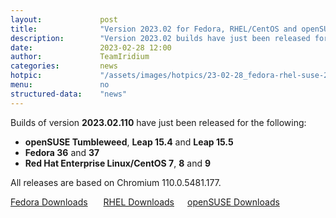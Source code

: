 ```yaml
---
layout: 			post
title:  			"Version 2023.02 for Fedora, RHEL/CentOS and openSUSE released"
description: 		"Version 2023.02 builds have just been released for openSUSE Tumbleweed, Leap 15.4 and 15.5, Fedora 36 and 37, RHEL/CentOS 7, 8 and 9."
date:	 			2023-02-28 12:00
author:				TeamIridium
categories:			news
hotpic:				"/assets/images/hotpics/23-02-28_fedora-rhel-suse-2023-02.png"
menu: 				no
structured-data:	"news"
---
```

Builds of version **2023.02.110** have just been released for the following:    
- **openSUSE Tumbleweed**, **Leap 15.4** and **Leap 15.5**    
- **Fedora 36** and **37**    
- **Red Hat Enterprise Linux/CentOS 7**, **8** and **9**    

All releases are based on Chromium 110.0.5481.177.    

<a style="margin-right:1.5em;margin-bottom:1.5em;" href="/downloads/fedora" class="button download" title="download Iridium Browser for Fedora">Fedora Downloads</a> <a style="margin-right:1.5em;margin-bottom:1.5em;" href="/downloads/rhel" class="button download" title="download Iridium Browser for Red Hat Enterprise Linux / CentOS">RHEL Downloads</a><a href="/downloads/suse" class="button download" title="download Iridium Browser for openSUSE">openSUSE Downloads</a>